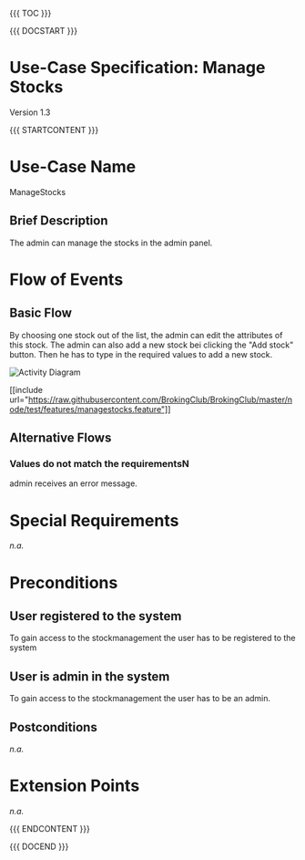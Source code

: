 {{{ TOC }}}


{{{ DOCSTART }}}

# Use-Case Specification: Manage Stocks

Version 1.3

{{{ STARTCONTENT }}}

# Use-Case Name 
ManageStocks
## 	Brief Description
The admin can manage the stocks in the admin panel.

# Flow of Events
## 	Basic Flow

By choosing one stock out of the list, the admin can edit the attributes of this stock.
The admin can also add a new stock bei clicking the "Add stock" button. Then he has to type in the required
values to add a new stock.

![Activity Diagram](http://broking.club/img/doc/ad/ad_ManageStocks.png)

[[include url="https://raw.githubusercontent.com/BrokingClub/BrokingClub/master/node/test/features/managestocks.feature"]]


## 	Alternative Flows
### Values do not match the requirementsN
admin receives an error message.

# Special Requirements
*n.a.*

# Preconditions
## User registered to the system
To gain access to the stockmanagement the user has to be registered to the system 

## User is admin in the system
To gain access to the stockmanagement the user has to be an admin.

## Postconditions
*n.a.*

# Extension Points
*n.a.*

{{{ ENDCONTENT }}}

{{{ DOCEND }}}





